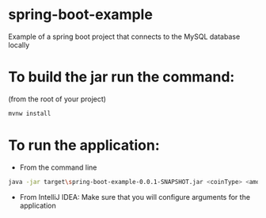 # spring-boot-example
Example of a spring boot project that connects to the MySQL database locally

# To build the jar run the command:
(from the root of your project)
```bash
mvnw install
```

# To run the application:
* From the command line
```bash
java -jar target\spring-boot-example-0.0.1-SNAPSHOT.jar <coinType> <amount>
```
* From IntelliJ IDEA:
Make sure that you will configure arguments for the application

